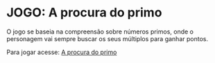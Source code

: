 # JOGO: A procura do primo
  O jogo se baseia na compreensão sobre números primos, onde o personagem vai sempre buscar os seus múltiplos para ganhar pontos.
  
  Para jogar acesse:
  [A procura do primo](https://sueyvid.github.io/a-procura-do-primo/)
